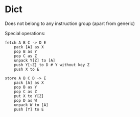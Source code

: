 # Dict

Does not belong to any instruction group (apart from generic)

Special operations:
```
fetch A B C -> D E
    pack [A] as X
    pop B as Y
    pop C as Z
    unpack Y[Z] to [A]
    push Y[~Z] to D # Y without key Z
    push X to E

store A B C D -> E
    pack [A] as X
    pop B as Y
    pop C as Z
    put X to Y[Z]
    pop D as W
    unpack W to [A]
    push [Y] to E
```